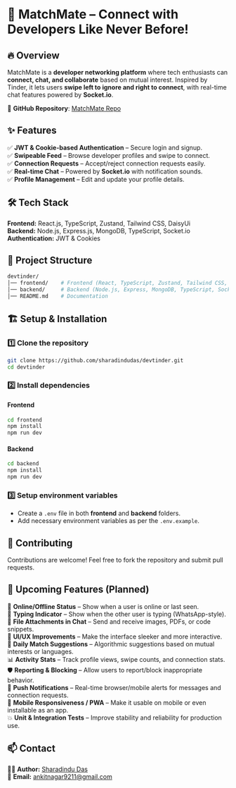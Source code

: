 # 🚀 MatchMate – Connect with Developers Like Never Before!

## 🔥 Overview

MatchMate is a **developer networking platform** where tech enthusiasts can **connect, chat, and collaborate** based on mutual interest. Inspired by Tinder, it lets users **swipe left to ignore and right to connect**, with real-time chat features powered by **Socket.io**.
 
📌 **GitHub Repository**: [MatchMate Repo](https://github.com/ankitnagar34/MatchMate)

## ✨ Features

✅ **JWT & Cookie-based Authentication** – Secure login and signup.  
✅ **Swipeable Feed** – Browse developer profiles and swipe to connect.  
✅ **Connection Requests** – Accept/reject connection requests easily.  
✅ **Real-time Chat** – Powered by **Socket.io** with notification sounds.  
✅ **Profile Management** – Edit and update your profile details.

## 🛠 Tech Stack

**Frontend:** React.js, TypeScript, Zustand, Tailwind CSS, DaisyUi  
**Backend:** Node.js, Express.js, MongoDB, TypeScript, Socket.io  
**Authentication:** JWT & Cookies

## 📂 Project Structure

```bash
devtinder/
│── frontend/    # Frontend (React, TypeScript, Zustand, Tailwind CSS, DaisyUi)
│── backend/     # Backend (Node.js, Express, MongoDB, TypeScript, Socket.io)
│── README.md    # Documentation
```

## 🏗️ Setup & Installation

### 1️⃣ Clone the repository

```bash
git clone https://github.com/sharadindudas/devtinder.git
cd devtinder
```

### 2️⃣ Install dependencies

#### Frontend

```bash
cd frontend
npm install
npm run dev
```

#### Backend

```bash
cd backend
npm install
npm run dev
```

### 3️⃣ Setup environment variables

-   Create a `.env` file in both **frontend** and **backend** folders.
-   Add necessary environment variables as per the `.env.example`.

## 🚀 Contributing

Contributions are welcome! Feel free to fork the repository and submit pull requests.

## 🧠 Upcoming Features (Planned)

🚧 **Online/Offline Status** – Show when a user is online or last seen.  
💬 **Typing Indicator** – Show when the other user is typing (WhatsApp-style).  
📎 **File Attachments in Chat** – Send and receive images, PDFs, or code snippets.  
🎨 **UI/UX Improvements** – Make the interface sleeker and more interactive.  
🎯 **Daily Match Suggestions** – Algorithmic suggestions based on mutual interests or languages.  
📊 **Activity Stats** – Track profile views, swipe counts, and connection stats.  
🛡️ **Reporting & Blocking** – Allow users to report/block inappropriate behavior.  
🔔 **Push Notifications** – Real-time browser/mobile alerts for messages and connection requests.  
📱 **Mobile Responsiveness / PWA** – Make it usable on mobile or even installable as an app.  
💥 **Unit & Integration Tests** – Improve stability and reliability for production use.

## 📫 Contact

👨‍💻 **Author:** [Sharadindu Das](https://github.com/ankitnagar34)  
📧 **Email:** ankitnagar9211@gmail.com
